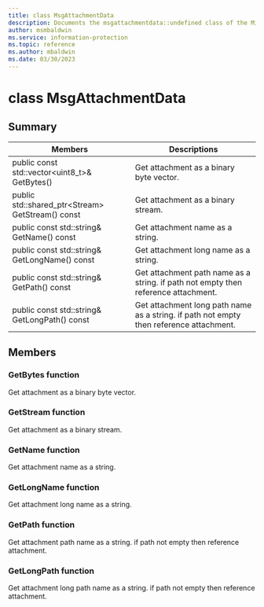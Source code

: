 ```yaml
---
title: class MsgAttachmentData 
description: Documents the msgattachmentdata::undefined class of the Microsoft Information Protection (MIP) SDK.
author: msmbaldwin
ms.service: information-protection
ms.topic: reference
ms.author: mbaldwin
ms.date: 03/30/2023
---
```


# class MsgAttachmentData 
  
## Summary
 Members                        | Descriptions                                
--------------------------------|---------------------------------------------
public const std::vector&lt;uint8_t&gt;& GetBytes()  |  Get attachment as a binary byte vector.
public std::shared_ptr&lt;Stream&gt; GetStream() const  |  Get attachment as a binary stream.
public const std::string& GetName() const  |  Get attachment name as a string.
public const std::string& GetLongName() const  |  Get attachment long name as a string.
public const std::string& GetPath() const  |  Get attachment path name as a string. if path not empty then reference attachment.
public const std::string& GetLongPath() const  |  Get attachment long path name as a string. if path not empty then reference attachment.
  
## Members
  
### GetBytes function
Get attachment as a binary byte vector.
  
### GetStream function
Get attachment as a binary stream.
  
### GetName function
Get attachment name as a string.
  
### GetLongName function
Get attachment long name as a string.
  
### GetPath function
Get attachment path name as a string. if path not empty then reference attachment.
  
### GetLongPath function
Get attachment long path name as a string. if path not empty then reference attachment.
